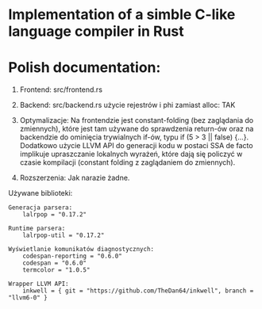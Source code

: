 # Implementation of a simble C-like language compiler in Rust

# Polish documentation:

1) Frontend: src/frontend.rs
2) Backend: src/backend.rs
    użycie rejestrów i phi zamiast alloc: TAK
5) Optymalizacje:
    Na frontendzie jest constant-folding (bez zaglądania do zmiennych), które jest tam używane do sprawdzenia return-ów oraz na backendzie do ominięcia trywialnych if-ów, typu if (5 > 3 || false) {...}.
    Dodatkowo użycie LLVM API do generacji kodu w postaci SSA de facto implikuje upraszczanie lokalnych wyrażeń, które dają się policzyć w czasie kompilacji (constant folding z zaglądaniem do zmiennych).

6) Rozszerzenia:
    Jak narazie żadne.

Używane biblioteki:

    Generacja parsera:
        lalrpop = "0.17.2"

    Runtime parsera:
        lalrpop-util = "0.17.2"

    Wyświetlanie komunikatów diagnostycznych:
        codespan-reporting = "0.6.0"
        codespan = "0.6.0"
        termcolor = "1.0.5"

    Wrapper LLVM API:
        inkwell = { git = "https://github.com/TheDan64/inkwell", branch = "llvm6-0" }



